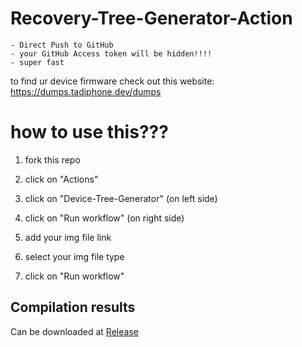 # Recovery-Tree-Generator-Action
```
- Direct Push to GitHub
- your GitHub Access token will be hidden!!!!
- super fast
```

to find ur device firmware check out this website: https://dumps.tadiphone.dev/dumps

# how to use this???

1) fork this repo

2) click on "Actions"

3) click on "Device-Tree-Generator" (on left side)

4) click on "Run workflow" (on right side)

5) add your img file link

6) select your img file type

7) click on "Run workflow"

## Compilation results
Can be downloaded at [Release](../../releases)
